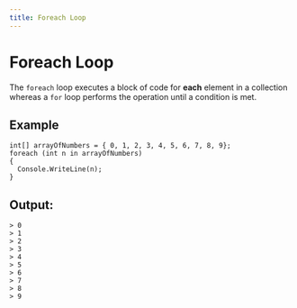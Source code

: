 ```yaml
---
title: Foreach Loop
---
```


# Foreach Loop

The `foreach` loop executes a block of code for __each__ element in a collection whereas a `for` loop performs the operation until a condition is met.

## Example
```
int[] arrayOfNumbers = { 0, 1, 2, 3, 4, 5, 6, 7, 8, 9};
foreach (int n in arrayOfNumbers)
{
  Console.WriteLine(n);
}
```

## Output:
```
> 0
> 1
> 2
> 3
> 4
> 5
> 6
> 7
> 8 
> 9
```
